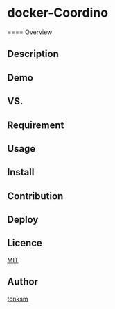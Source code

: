 # docker-Coordino

====
Overview

## Description

## Demo

## VS. 

## Requirement

## Usage

## Install

## Contribution

## Deploy

## Licence

[MIT](https://github.com/tcnksm/tool/blob/master/LICENCE)

## Author

[tcnksm](https://github.com/tcnksm)
